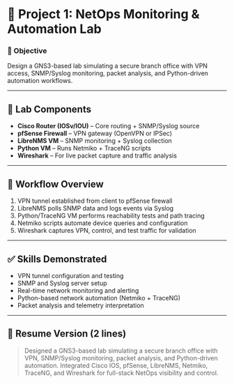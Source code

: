 # 🧪 **Project 1: NetOps Monitoring & Automation Lab**

### 🎯 Objective  
Design a GNS3-based lab simulating a secure branch office with VPN access, SNMP/Syslog monitoring, packet analysis, and Python-driven automation workflows.

---

## 🧱 Lab Components  
- **Cisco Router (IOSv/IOU)** – Core routing + SNMP/Syslog source  
- **pfSense Firewall** – VPN gateway (OpenVPN or IPSec)  
- **LibreNMS VM** – SNMP monitoring + Syslog collection  
- **Python VM** – Runs Netmiko + TraceNG scripts  
- **Wireshark** – For live packet capture and traffic analysis

---

## 🔄 Workflow Overview  
1. VPN tunnel established from client to pfSense firewall  
2. LibreNMS polls SNMP data and logs events via Syslog  
3. Python/TraceNG VM performs reachability tests and path tracing  
4. Netmiko scripts automate device queries and configuration  
5. Wireshark captures VPN, control, and test traffic for validation

---

## ✅ Skills Demonstrated  
- VPN tunnel configuration and testing  
- SNMP and Syslog server setup  
- Real-time network monitoring and alerting  
- Python-based network automation (Netmiko + TraceNG)  
- Packet analysis and telemetry interpretation

---

## 💼 Resume Version (2 lines)  
> Designed a GNS3-based lab simulating a secure branch office with VPN, SNMP/Syslog monitoring, packet analysis, and Python-driven automation. Integrated Cisco IOS, pfSense, LibreNMS, Netmiko, TraceNG, and Wireshark for full-stack NetOps visibility and control.
